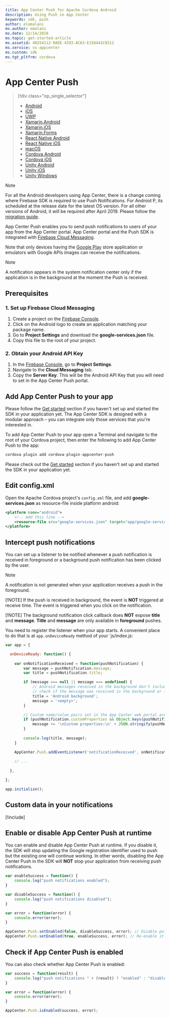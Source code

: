 ```yaml
---
title: App Center Push for Apache Cordova Android
description: Using Push in App Center
keywords: sdk, push
author: elamalani
ms.author: emalani
ms.date: 12/14/2018
ms.topic: get-started-article
ms.assetid: 40254112-9AEE-4393-AC63-E156441C0311
ms.service: vs-appcenter
ms.custom: sdk
ms.tgt_pltfrm: cordova
---
```

# App Center Push

> [!div  class="op_single_selector"]
> * [Android](android.md)
> * [iOS](ios.md)
> * [UWP](uwp.md)
> * [Xamarin.Android](xamarin-android.md)
> * [Xamarin.iOS](xamarin-ios.md)
> * [Xamarin.Forms](xamarin-forms.md)
> * [React Native Android](react-native-android.md)
> * [React Native iOS](react-native-ios.md)
> * [macOS](macos.md)
> * [Cordova Android](cordova-android.md)
> * [Cordova iOS](cordova-ios.md)
> * [Unity Android](unity-android.md)
> * [Unity iOS](unity-ios.md)
> * [Unity Windows](unity-windows.md)

> [!NOTE]
> For all the Android developers using App Center, there is a change coming where Firebase SDK is required to use Push Notifications. For Android P, its scheduled at the release date for the latest OS version. For all other versions of Android, it will be required after April 2019. Please follow the [migration guide](migration/cordova-android.md).

App Center Push enables you to send push notifications to users of your app from the App Center portal. App Center portal and the Push SDK is integrated with [Firebase Cloud Messaging](https://firebase.google.com/docs/cloud-messaging/).

Note that only devices having the [Google Play](https://play.google.com/) store application or emulators with Google APIs images can receive the notifications.

> [!NOTE]
> A notification appears in the system notification center only if the application is in the background at the moment the Push is received.

## Prerequisites

### 1. Set up Firebase Cloud Messaging

1. Create a project on the [Firebase Console](https://console.firebase.google.com).
2. Click on the Android logo to create an application matching your package name.
3. Go to **Project Settings** and download the **google-services.json** file.
4. Copy this file to the root of your project.

### 2. Obtain your Android API Key

1. In the [Firebase Console](https://console.firebase.google.com), go to **Project Settings**. 
2. Navigate to the **Cloud Messaging** tab. 
3. Copy the **Server Key**. This will be the Android API Key that you will need to set in the App Center Push portal.

## Add App Center Push to your app

Please follow the [Get started](~/sdk/getting-started/cordova.md) section if you haven't set up and started the SDK in your application yet. The App Center SDK is designed with a modular approach – you can integrate only those services that you're interested in.

To add App Center Push to your app open a Terminal and navigate to the root of your Cordova project, then enter the following to add App Center Push to the app:

```js
cordova plugin add cordova-plugin-appcenter-push
```

Please check out the [Get started](~/sdk/getting-started/cordova.md) section if you haven't set up and started the SDK in your application yet.

## Edit config.xml

Open the Apache Cordova project's `config.xml` file, and add **google-services.json** as resource-file inside platform android:

```xml
<platform name="android">
    <!-- Add this line -->
    <resource-file src="google-services.json" target="app/google-services.json" />
</platform>
```

## Intercept push notifications

You can set up a listener to be notified whenever a push notification is received in foreground or a background push notification has been clicked by the user.

> [!NOTE]
> A notification is not generated when your application receives a push in the foreground.
> 
> [!NOTE]
> If the push is received in background, the event is **NOT** triggered at receive time. The event is triggered when you click on the notification.
> 
> [!NOTE]
> The background notification click callback does **NOT** expose **title** and **message**. **Title** and **message** are only available in **foreground** pushes.

You need to register the listener when your app starts. A convenient place to do that is at `app.onDeviceReady` method of your `js/index.js:

```js
var app = {

  onDeviceReady: function() {
    
    var onNotificationReceived = function(pushNotification) {
        var message = pushNotification.message;
        var title = pushNotification.title;

        if (message === null || message === undefined) {
            // Android messages received in the background don't include a message. On Android, that fact can be used to
            // check if the message was received in the background or foreground. For iOS the message is always present.
            title = 'Android background';
            message = '<empty>';
        }

        // Custom name/value pairs set in the App Center web portal are in customProperties
        if (pushNotification.customProperties && Object.keys(pushNotification.customProperties).length > 0) {
            message += '\nCustom properties:\n' + JSON.stringify(pushNotification.customProperties);
        }
        
        console.log(title, message);
    }

    AppCenter.Push.addEventListener('notificationReceived', onNotificationReceived);    
  
    // ...
    
  },  

};

app.initialize();
```

## Custom data in your notifications

[!include[](custom-data-android.md)]

## Enable or disable App Center Push at runtime

You can enable and disable App Center Push at runtime. If you disable it, the SDK will stop updating the Google registration identifier used to push but the existing one will continue working. In other words, disabling the App Center Push in the SDK will **NOT** stop your application from receiving push notifications.

```js
var enableSuccess = function() {
    console.log("push notifications enabled");
}

var disableSuccess = function() {
    console.log("push notifications disabled");
}

var error = function(error) {
    console.error(error);
}

AppCenter.Push.setEnabled(false, disableSuccess, error); // Disable push
AppCenter.Push.setEnabled(true, enableSuccess, error); // Re-enable it
```

## Check if App Center Push is enabled

You can also check whether App Center Push is enabled:

```js
var success = function(result) {
    console.log("push notifications " + (result) ? "enabled" : "disabled");
}

var error = function(error) {
    console.error(error);
}

AppCenter.Push.isEnabled(success, error);
```


